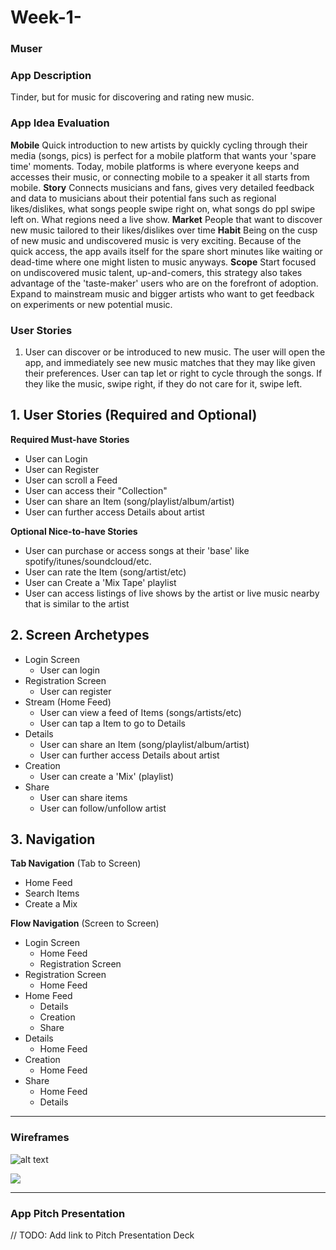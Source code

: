 # Week-1-

### Muser

### App Description
Tinder, but for music for discovering and rating new music.

### App Idea Evaluation
**Mobile** Quick introduction to new artists by quickly cycling through their media (songs, pics) is perfect for a mobile platform that wants your 'spare time' moments. Today, mobile platforms is where everyone keeps and accesses their music, or connecting mobile to a speaker it all starts from mobile.
**Story** Connects musicians and fans, gives very detailed feedback and data to musicians about their potential fans such as regional likes/dislikes, what songs people swipe right on, what songs do ppl swipe left on. What regions need a live show.
**Market**  People that want to discover new music tailored to their likes/dislikes over time
**Habit** Being on the cusp of new music and undiscovered music is very exciting. Because of the quick access, the app avails itself for the spare short minutes like waiting or dead-time where one might listen to music anyways.
**Scope** Start focused on undiscovered music talent, up-and-comers, this strategy also takes advantage of the 'taste-maker' users who are on the forefront of adoption.  Expand to mainstream music and bigger artists who want to get feedback on experiments or new potential music.

### User Stories
1. User can discover or be introduced to new music.  The user will open the app, and immediately see new music matches that they may like given their preferences.  User can tap let or right to cycle through the songs.  If they like the music, swipe right, if they do not care for it, swipe left.

## 1. User Stories (Required and Optional)

**Required Must-have Stories**

 * User can Login
 * User can Register
 * User can scroll a Feed
 * User can access their "Collection"
 * User can share an Item (song/playlist/album/artist)
 * User can further access Details about artist


**Optional Nice-to-have Stories**

 *  User can purchase or access songs at their 'base' like spotify/itunes/soundcloud/etc.
 *  User can rate the Item (song/artist/etc)
 *  User can Create a 'Mix Tape' playlist
 *  User can access listings of live shows by the artist or live music nearby that is similar to the artist

## 2. Screen Archetypes

 * Login Screen
     * User can login
 * Registration Screen
     * User can register
 * Stream (Home Feed)
     * User can view a feed of Items (songs/artists/etc)
     * User can tap a Item to go to Details
 * Details
     * User can share an Item (song/playlist/album/artist)
     * User can further access Details about artist
 * Creation
     * User can create a 'Mix' (playlist)
 * Share
     * User can share items
     * User can follow/unfollow artist

## 3. Navigation

**Tab Navigation** (Tab to Screen)

 * Home Feed
 * Search Items
 * Create a Mix

**Flow Navigation** (Screen to Screen)

 * Login Screen
     * Home Feed
     * Registration Screen
 * Registration Screen
     * Home Feed
 * Home Feed
     * Details
     * Creation
     * Share
 * Details
     * Home Feed
 * Creation
     * Home Feed
 * Share
     * Home Feed
     * Details


---

### Wireframes
![alt text](https://github.com/CodePath-JDDA/Week-1-/blob/master/Untitled.jpg)

![](https://github.com/CodePath-JDDA/Week-1-/blob/master/Wireframe_Prototype.gif)


---

### App Pitch Presentation
// TODO: Add link to Pitch Presentation Deck


